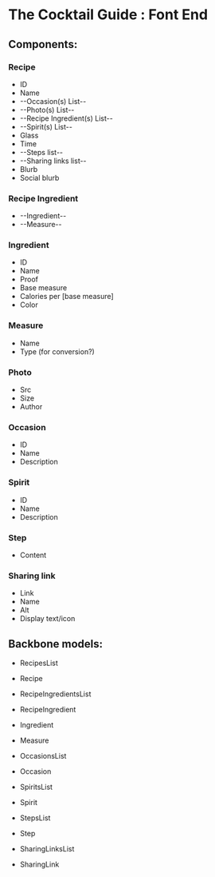 # The Cocktail Guide : Font End

## Components:

### Recipe
* ID
* Name
* --Occasion(s) List--
* --Photo(s) List--
* --Recipe Ingredient(s) List--
* --Spirit(s) List--  
* Glass
* Time
* --Steps list--
* --Sharing links list--
* Blurb
* Social blurb


### Recipe Ingredient
* --Ingredient--
* --Measure--

### Ingredient
* ID
* Name
* Proof
* Base measure
* Calories per [base measure]
* Color

### Measure
* Name
* Type (for conversion?)  

### Photo
* Src
* Size
* Author

### Occasion
* ID
* Name
* Description

### Spirit
* ID
* Name
* Description

### Step
* Content

### Sharing link
* Link
* Name
* Alt
* Display text/icon



## Backbone models:

* RecipesList
* Recipe

* RecipeIngredientsList
* RecipeIngredient

* Ingredient

* Measure

* OccasionsList
* Occasion

* SpiritsList
* Spirit

* StepsList
* Step

* SharingLinksList
* SharingLink

